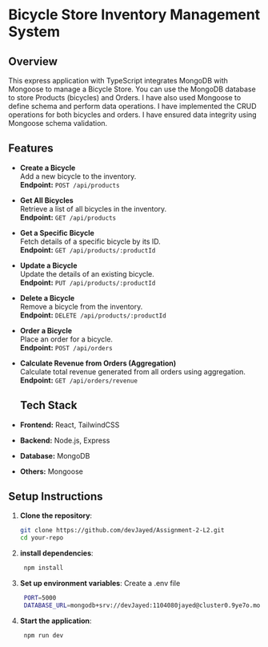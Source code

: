 # Bicycle Store Inventory Management System
## Overview
This express application with TypeScript integrates MongoDB with Mongoose to manage a Bicycle Store. You can use the MongoDB database to store Products (bicycles) and Orders. I have also used Mongoose to define schema and perform data operations. I have implemented the CRUD operations for both bicycles and orders. I have ensured data integrity using Mongoose schema validation.
## Features
- **Create a Bicycle**  
  Add a new bicycle to the inventory.  
  **Endpoint:** `POST /api/products`

- **Get All Bicycles**  
  Retrieve a list of all bicycles in the inventory.  
  **Endpoint:** `GET /api/products`

- **Get a Specific Bicycle**  
  Fetch details of a specific bicycle by its ID.  
  **Endpoint:** `GET /api/products/:productId`

- **Update a Bicycle**  
  Update the details of an existing bicycle.  
  **Endpoint:** `PUT /api/products/:productId`

- **Delete a Bicycle**  
  Remove a bicycle from the inventory.  
  **Endpoint:** `DELETE /api/products/:productId`

- **Order a Bicycle**  
  Place an order for a bicycle.  
  **Endpoint:** `POST /api/orders`

- **Calculate Revenue from Orders (Aggregation)**  
  Calculate total revenue generated from all orders using aggregation.  
  **Endpoint:** `GET /api/orders/revenue`
  
  ## Tech Stack
- **Frontend:** React, TailwindCSS
- **Backend:** Node.js, Express
- **Database:** MongoDB
- **Others:** Mongoose

## Setup Instructions
1. **Clone the repository**:
   ```bash
   git clone https://github.com/devJayed/Assignment-2-L2.git
   cd your-repo
2. **install dependencies**:
   ```bash
	npm install
3. **Set up environment variables**:
Create a .env file
   ```bash
	PORT=5000
	DATABASE_URL=mongodb+srv://devJayed:1104080jayed@cluster0.9ye7o.mongodb.net/L2-A2-BikeStore?retryWrites=true&w=majority&appName=Cluster0

4. **Start the application**:
   ```bash
	npm run dev

